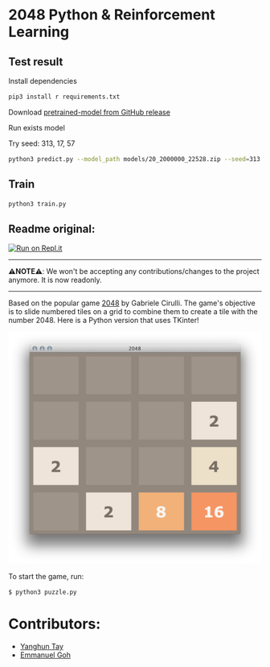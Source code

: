 2048 Python & Reinforcement Learning
===========

## Test result

Install dependencies

```bash
pip3 install r requirements.txt
```

Download [pretrained-model from GitHub release](https://github.com/qhduan/rl-2048/releases/tag/model)

Run exists model

Try seed:  313, 17, 57

```bash
python3 predict.py --model_path models/20_2000000_22528.zip --seed=313
```

## Train

```bash
python3 train.py
```

## Readme original:

[![Run on Repl.it](https://repl.it/badge/github/yangshun/2048-python)](https://repl.it/github/yangshun/2048-python)

---

**⚠️NOTE⚠️**: We won't be accepting any contributions/changes to the project anymore. It is now readonly.

---

Based on the popular game [2048](https://github.com/gabrielecirulli/2048) by Gabriele Cirulli. The game's objective is to slide numbered tiles on a grid to combine them to create a tile with the number 2048. Here is a Python version that uses TKinter! 

![screenshot](img/screenshot.png)

To start the game, run:
    
    $ python3 puzzle.py


Contributors:
==

- [Yanghun Tay](http://github.com/yangshun)
- [Emmanuel Goh](http://github.com/emman27)
